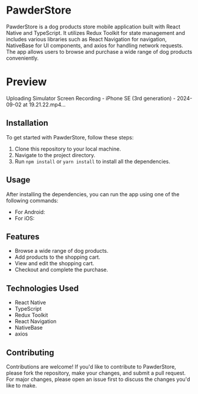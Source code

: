 # PawderStore
PawderStore is a dog products store mobile application built with React Native and TypeScript. It utilizes Redux Toolkit for state management and includes various libraries such as React Navigation for navigation, NativeBase for UI components, and axios for handling network requests. The app allows users to browse and purchase a wide range of dog products conveniently.

# Preview
Uploading Simulator Screen Recording - iPhone SE (3rd generation) - 2024-09-02 at 19.21.22.mp4…

## Installation

To get started with PawderStore, follow these steps:

1. Clone this repository to your local machine.
2. Navigate to the project directory.
3. Run `npm install` or `yarn install` to install all the dependencies.

## Usage

After installing the dependencies, you can run the app using one of the following commands:

- For Android:
- For iOS:

## Features

- Browse a wide range of dog products.
- Add products to the shopping cart.
- View and edit the shopping cart.
- Checkout and complete the purchase.

## Technologies Used

- React Native
- TypeScript
- Redux Toolkit
- React Navigation
- NativeBase
- axios

## Contributing

Contributions are welcome! If you'd like to contribute to PawderStore, please fork the repository, make your changes, and submit a pull request. For major changes, please open an issue first to discuss the changes you'd like to make.




